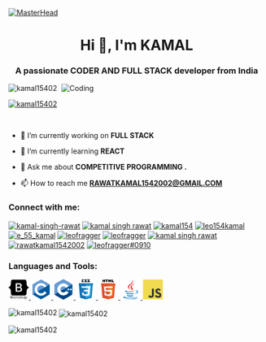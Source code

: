 [![MasterHead](https://mir-s3-cdn-cf.behance.net/project_modules/max_1200/79731568097599.5b50bca477735.jpg)](https://rishavchanda.io)

<h1 align="center">Hi 👋, I'm KAMAL</h1>
<h3 align="center">A passionate CODER AND FULL STACK developer from India</h3>
<img align = "right" alt="Coding" width="400" src="https://media0.giphy.com/media/qgQUggAC3Pfv687qPC/giphy.gif?cid=ecf05e47cn8lwondq7wxh3wq2rnqlbeglfiu1deln8w4m1da&rid=giphy.gif&ct=g">
<p align="left"> <img src="https://komarev.com/ghpvc/?username=kamal15402&label=Profile%20views&color=0e75b6&style=flat" alt="kamal15402" /> </p>

<p align="left"> <a href="https://github.com/ryo-ma/github-profile-trophy"><img src="https://github-profile-trophy.vercel.app/?username=kamal15402" alt="kamal15402" /></a> </p>

<p align="left"> <a href="https://twitter.com/" target="blank"><img src="https://img.shields.io/twitter/follow/?logo=twitter&style=for-the-badge" alt="" /></a> </p>

- 🔭 I’m currently working on **FULL STACK**

- 🌱 I’m currently learning **REACT**

- 💬 Ask me about **COMPETITIVE PROGRAMMING .**

- 📫 How to reach me **RAWATKAMAL1542002@GMAIL.COM**

<h3 align="left">Connect with me:</h3>
<p align="left">
<a href="https://linkedin.com/in/kamal-singh-rawat" target="blank"><img align="center" src="https://raw.githubusercontent.com/rahuldkjain/github-profile-readme-generator/master/src/images/icons/Social/linked-in-alt.svg" alt="kamal-singh-rawat" height="30" width="40" /></a>
<a href="https://fb.com/kamal singh rawat" target="blank"><img align="center" src="https://raw.githubusercontent.com/rahuldkjain/github-profile-readme-generator/master/src/images/icons/Social/facebook.svg" alt="kamal singh rawat" height="30" width="40" /></a>
<a href="https://instagram.com/kamal154" target="blank"><img align="center" src="https://raw.githubusercontent.com/rahuldkjain/github-profile-readme-generator/master/src/images/icons/Social/instagram.svg" alt="kamal154" height="30" width="40" /></a>
<a href="https://www.codechef.com/users/leo154kamal" target="blank"><img align="center" src="https://cdn.jsdelivr.net/npm/simple-icons@3.1.0/icons/codechef.svg" alt="leo154kamal" height="30" width="40" /></a>
<a href="https://www.hackerrank.com/e_55_kamal" target="blank"><img align="center" src="https://raw.githubusercontent.com/rahuldkjain/github-profile-readme-generator/master/src/images/icons/Social/hackerrank.svg" alt="e_55_kamal" height="30" width="40" /></a>
<a href="https://codeforces.com/profile/leofragger" target="blank"><img align="center" src="https://raw.githubusercontent.com/rahuldkjain/github-profile-readme-generator/master/src/images/icons/Social/codeforces.svg" alt="leofragger" height="30" width="40" /></a>
<a href="https://www.leetcode.com/leofragger" target="blank"><img align="center" src="https://raw.githubusercontent.com/rahuldkjain/github-profile-readme-generator/master/src/images/icons/Social/leet-code.svg" alt="leofragger" height="30" width="40" /></a>
<a href="https://www.hackerearth.com/kamal singh rawat" target="blank"><img align="center" src="https://raw.githubusercontent.com/rahuldkjain/github-profile-readme-generator/master/src/images/icons/Social/hackerearth.svg" alt="kamal singh rawat" height="30" width="40" /></a>
<a href="https://auth.geeksforgeeks.org/user/rawatkamal1542002" target="blank"><img align="center" src="https://raw.githubusercontent.com/rahuldkjain/github-profile-readme-generator/master/src/images/icons/Social/geeks-for-geeks.svg" alt="rawatkamal1542002" height="30" width="40" /></a>
<a href="https://discord.gg/leofragger#0910" target="blank"><img align="center" src="https://raw.githubusercontent.com/rahuldkjain/github-profile-readme-generator/master/src/images/icons/Social/discord.svg" alt="leofragger#0910" height="30" width="40" /></a>
</p>

<h3 align="left">Languages and Tools:</h3>
<p align="left"> <a href="https://getbootstrap.com" target="_blank" rel="noreferrer"> <img src="https://raw.githubusercontent.com/devicons/devicon/master/icons/bootstrap/bootstrap-plain-wordmark.svg" alt="bootstrap" width="40" height="40"/> </a> <a href="https://www.cprogramming.com/" target="_blank" rel="noreferrer"> <img src="https://raw.githubusercontent.com/devicons/devicon/master/icons/c/c-original.svg" alt="c" width="40" height="40"/> </a> <a href="https://www.w3schools.com/cpp/" target="_blank" rel="noreferrer"> <img src="https://raw.githubusercontent.com/devicons/devicon/master/icons/cplusplus/cplusplus-original.svg" alt="cplusplus" width="40" height="40"/> </a> <a href="https://www.w3schools.com/css/" target="_blank" rel="noreferrer"> <img src="https://raw.githubusercontent.com/devicons/devicon/master/icons/css3/css3-original-wordmark.svg" alt="css3" width="40" height="40"/> </a> <a href="https://www.w3.org/html/" target="_blank" rel="noreferrer"> <img src="https://raw.githubusercontent.com/devicons/devicon/master/icons/html5/html5-original-wordmark.svg" alt="html5" width="40" height="40"/> </a> <a href="https://www.java.com" target="_blank" rel="noreferrer"> <img src="https://raw.githubusercontent.com/devicons/devicon/master/icons/java/java-original.svg" alt="java" width="40" height="40"/> </a> <a href="https://developer.mozilla.org/en-US/docs/Web/JavaScript" target="_blank" rel="noreferrer"> <img src="https://raw.githubusercontent.com/devicons/devicon/master/icons/javascript/javascript-original.svg" alt="javascript" width="40" height="40"/> </a> </p>

<p><img align="left" src="https://github-readme-stats.vercel.app/api/top-langs?username=kamal15402&show_icons=true&locale=en&layout=compact" alt="kamal15402" /></p>

<p>&nbsp;<img align="center" src="https://github-readme-stats.vercel.app/api?username=kamal15402&show_icons=true&locale=en" alt="kamal15402" /></p>

<p><img align="center" src="https://github-readme-streak-stats.herokuapp.com/?user=kamal15402&" alt="kamal15402" /></p>
